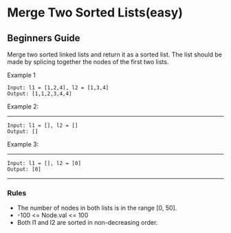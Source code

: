 # Merge Two Sorted Lists(easy)

## Beginners Guide

Merge two sorted linked lists and return it as a sorted list. The list should be made by splicing together the nodes of the first two lists.

Example 1

```go=
Input: l1 = [1,2,4], l2 = [1,3,4]
Output: [1,1,2,3,4,4]
```

Example 2:

---

```go=
Input: l1 = [], l2 = []
Output: []
```

Example 3:

---

```go=
Input: l1 = [], l2 = [0]
Output: [0]
```

---

### Rules

* The number of nodes in both lists is in the range [0, 50].
* -100 <= Node.val <= 100
* Both l1 and l2 are sorted in non-decreasing order.
